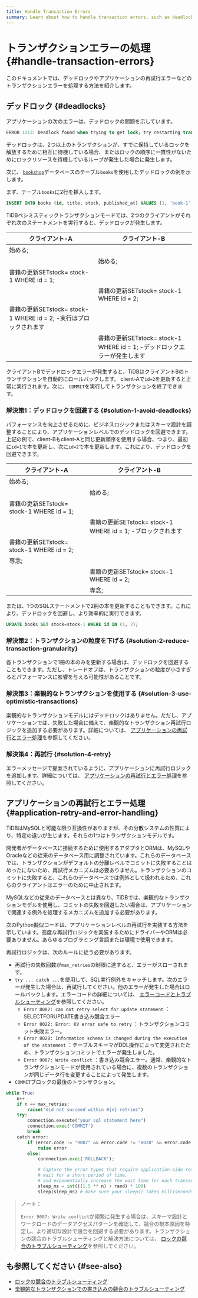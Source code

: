 ```yaml
---
title: Handle Transaction Errors
summary: Learn about how to handle transaction errors, such as deadlocks and application retry errors.
---
```


# トランザクションエラーの処理 {#handle-transaction-errors}

このドキュメントでは、デッドロックやアプリケーションの再試行エラーなどのトランザクションエラーを処理する方法を紹介します。

## デッドロック {#deadlocks}

アプリケーションの次のエラーは、デッドロックの問題を示しています。

```sql
ERROR 1213: Deadlock found when trying to get lock; try restarting transaction
```

デッドロックは、2つ以上のトランザクションが、すでに保持しているロックを解放するために相互に待機している場合、またはロックの順序に一貫性がないためにロックリソースを待機しているループが発生した場合に発生します。

次に、 [`bookshop`](/develop/dev-guide-bookshop-schema-design.md)データベースのテーブル`books`を使用したデッドロックの例を示します。

まず、テーブル`books`に2行を挿入します。

```sql
INSERT INTO books (id, title, stock, published_at) VALUES (1, 'book-1', 10, now()), (2, 'book-2', 10, now());
```

TiDBペシミスティックトランザクションモードでは、2つのクライアントがそれぞれ次のステートメントを実行すると、デッドロックが発生します。

| クライアント-A                                          | クライアント-B                                              |
| ------------------------------------------------- | ----------------------------------------------------- |
| 始める;                                              |                                                       |
|                                                   | 始める;                                                  |
| 書籍の更新SETstock= stock-1 WHERE id = 1;              |                                                       |
|                                                   | 書籍の更新SETstock= stock-1 WHERE id = 2;                  |
| 書籍の更新SETstock= stock-1 WHERE id = 2; -実行はブロックされます |                                                       |
|                                                   | 書籍の更新SETstock= stock-1 WHERE id = 1; -デッドロックエラーが発生します |

クライアントBでデッドロックエラーが発生すると、TiDBはクライアントBのトランザクションを自動的にロールバックします。 client-Aで`id=2`を更新すると正常に実行されます。次に、 `COMMIT`を実行してトランザクションを終了できます。

### 解決策1：デッドロックを回避する {#solution-1-avoid-deadlocks}

パフォーマンスを向上させるために、ビジネスロジックまたはスキーマ設計を調整することにより、アプリケーションレベルでのデッドロックを回避できます。上記の例で、client-Bもclient-Aと同じ更新順序を使用する場合、つまり、最初に`id=1`で本を更新し、次に`id=2`で本を更新します。これにより、デッドロックを回避できます。

| クライアント-A                             | クライアント-B                                       |
| ------------------------------------ | ---------------------------------------------- |
| 始める;                                 |                                                |
|                                      | 始める;                                           |
| 書籍の更新SETstock= stock-1 WHERE id = 1; |                                                |
|                                      | 書籍の更新SETstock= stock-1 WHERE id = 1; -ブロックされます |
| 書籍の更新SETstock= stock-1 WHERE id = 2; |                                                |
| 専念;                                  |                                                |
|                                      | 書籍の更新SETstock= stock-1 WHERE id = 2;           |
|                                      | 専念;                                            |

または、1つのSQLステートメントで2冊の本を更新することもできます。これにより、デッドロックを回避し、より効率的に実行できます。

```sql
UPDATE books SET stock=stock-1 WHERE id IN (1, 2);
```

### 解決策2：トランザクションの粒度を下げる {#solution-2-reduce-transaction-granularity}

各トランザクションで1冊の本のみを更新する場合は、デッドロックを回避することもできます。ただし、トレードオフは、トランザクションの粒度が小さすぎるとパフォーマンスに影響を与える可能性があることです。

### 解決策3：楽観的なトランザクションを使用する {#solution-3-use-optimistic-transactions}

楽観的なトランザクションモデルにはデッドロックはありません。ただし、アプリケーションでは、失敗した場合に備えて、楽観的なトランザクション再試行ロジックを追加する必要があります。詳細については、 [アプリケーションの再試行とエラー処理](#application-retry-and-error-handling)を参照してください。

### 解決策4：再試行 {#solution-4-retry}

エラーメッセージで提案されているように、アプリケーションに再試行ロジックを追加します。詳細については、 [アプリケーションの再試行とエラー処理](#application-retry-and-error-handling)を参照してください。

## アプリケーションの再試行とエラー処理 {#application-retry-and-error-handling}

TiDBはMySQLと可能な限り互換性がありますが、その分散システムの性質により、特定の違いが生じます。それらの1つはトランザクションモデルです。

開発者がデータベースに接続するために使用するアダプタとORMは、MySQLやOracleなどの従来のデータベース用に調整されています。これらのデータベースでは、トランザクションがデフォルトの分離レベルでコミットに失敗することはめったにないため、再試行メカニズムは必要ありません。トランザクションのコミットに失敗すると、これらのデータベースでは例外として扱われるため、これらのクライアントはエラーのために中止されます。

MySQLなどの従来のデータベースとは異なり、TiDBでは、楽観的なトランザクションモデルを使用し、コミットの失敗を回避したい場合は、アプリケーションで関連する例外を処理するメカニズムを追加する必要があります。

次のPython擬似コードは、アプリケーションレベルの再試行を実装する方法を示しています。高度な再試行ロジックを実装するためにドライバーやORMは必要ありません。あらゆるプログラミング言語または環境で使用できます。

再試行ロジックは、次のルールに従う必要があります。

-   再試行の失敗回数が`max_retries`の制限に達すると、エラーがスローされます。
-   `try ... catch ...`を使用して、SQL実行例外をキャッチします。次のエラーが発生した場合は、再試行してください。他のエラーが発生した場合はロールバックします。エラーコードの詳細については、 [エラーコードとトラブルシューティング](/error-codes.md)を参照してください。
    -   `Error 8002: can not retry select for update statement` ：SELECTFORUPDATE書き込み競合エラー
    -   `Error 8022: Error: KV error safe to retry` ：トランザクションコミット失敗エラー。
    -   `Error 8028: Information schema is changed during the execution of the statement` ：テーブルスキーマがDDL操作によって変更されたため、トランザクションコミットでエラーが発生しました。
    -   `Error 9007: Write conflict` ：書き込み競合エラー。通常、楽観的なトランザクションモードが使用されている場合に、複数のトランザクションが同じデータ行を変更することによって発生します。
-   `COMMIT`ブロックの最後のトランザクション。

```python
while True:
    n++
    if n == max_retries:
        raise("did not succeed within #{n} retries")
    try:
        connection.execute("your sql statement here")
        connection.exec('COMMIT')
        break
    catch error:
        if (error.code != "9007" && error.code != "8028" && error.code != "8002" && error.code != "8022"):
            raise error
        else:
            connnection.exec('ROLLBACK');

            # Capture the error types that require application-side retry,
            # wait for a short period of time,
            # and exponentially increase the wait time for each transaction failure
            sleep_ms = int(((1.5 ** n) + rand) * 100)
            sleep(sleep_ms) # make sure your sleep() takes milliseconds
```

> ノート：
>
> `Error 9007: Write conflict`が頻繁に発生する場合は、スキーマ設計とワークロードのデータアクセスパターンを確認して、競合の根本原因を特定し、より適切な設計で競合を回避する必要があります。トランザクションの競合のトラブルシューティングと解決方法については、 [ロックの競合のトラブルシューティング](/troubleshoot-lock-conflicts.md)を参照してください。

## も参照してください {#see-also}

-   [ロックの競合のトラブルシューティング](/troubleshoot-lock-conflicts.md)
-   [楽観的なトランザクションでの書き込みの競合のトラブルシューティング](/troubleshoot-write-conflicts.md)

